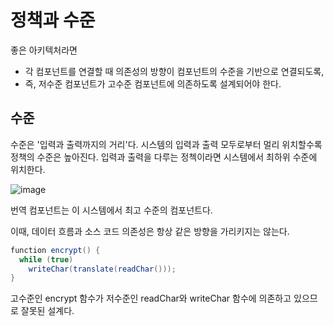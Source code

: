 # 정책과 수준

좋은 아키텍처라면 
* 각 컴포넌트를 연결할 때 의존성의 방향이 컴포넌트의 수준을 기반으로 연결되도록,
* 즉, 저수준 컴포넌트가 고수준 컴포넌트에 의존하도록
설계되어야 한다.

## 수준

수준은 '입력과 출력까지의 거리'다.
시스템의 입력과 출력 모두로부터 멀리 위치할수록 정책의 수준은 높아진다. 입력과 출력을 다루는 정첵이라면 시스템에서 최하위 수준에 위치한다.

![image](https://user-images.githubusercontent.com/32327475/122687458-95107600-d251-11eb-8711-f32a29bc331f.png)

번역 컴포넌트는 이 시스템에서 최고 수준의 컴포넌트다. 

이때, 데이터 흐름과 소스 코드 의존성은 항상 같은 방향을 가리키지는 않는다.

```java
function encrypt() {
  while (true)
    writeChar(translate(readChar()));
}
```

고수준인 encrypt 함수가 저수준인 readChar와 writeChar 함수에 의존하고 있으므로 잘못된 설계다.









